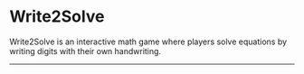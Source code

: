 # Write2Solve

Write2Solve is an interactive math game where players solve equations by writing digits with their own handwriting.

---
